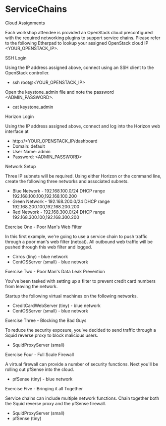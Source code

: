 # ServiceChains


Cloud Assignments

Each workshop attendee is provided an OpenStack cloud preconfigured with the required networking plugins to support service chains.
Please refer to the following Etherpad to lookup your assigned OpenStack cloud IP <YOUR_OPENSTACK_IP>.

SSH Login

Using the IP address assigned above, connect using an SSH client to the OpenStack controller.

* ssh root@<YOUR_OPENSTACK_IP>

Open the keystone_admin file and note the password <ADMIN_PASSWORD>.

* cat keystone_admin

Horizon Login

Using the IP address assigned above, connect and log into the Horizon web interface at
* http://<YOUR_OPENSTACK_IP/dashboard
* Domain: default
* User Name: admin
* Password: <ADMIN_PASSWORD>

Network Setup

Three IP subnets will be required. Using either Horizon or the command line, create the following three networks and associated subnets.

* Blue Network -  192.168.100.0/24   DHCP range 192.168.100.100,192.168.100.200
* Green Network - 192.168.200.0/24   DHCP range 192.168.200.100,192.168.200.200
* Red Network   - 192.168.300.0/24   DHCP range 192.168.300.100,192.168.300.200


Exercise One - Poor Man's Web Filter

In this first example, we're going to use a service chain to push traffic through a poor man's web filter (netcat).
All outbound web traffic will be pushed through this web filter and logged.

* Cirros (tiny) - blue network
* CentOSServer (small) - blue network

Exercise Two - Poor Man's Data Leak Prevention

You've been tasked with setting up a filter to prevent credit card numbers from leaving the network. 

Startup the following virtual machines on the following networks.

* CreditCardWebServer (tiny) - blue network
* CentOSServer (small) - blue network

Exercise Three - Blocking the Bad Guys

To reduce the security exposure, you've decided to send traffic through a Squid reverse proxy to block malicious users.

* SquidProxyServer (small)

Exercise Four - Full Scale Firewall

A virtual firewall can provide a number of security functions. Next you'll be rolling out pfSense into the cloud.

* pfSense (tiny) - blue network

Exercise Five - Bringing it all Together

Service chains can include multiple network functions. Chain together both the Squid reverse proxy and the pfSense firewall.

* SquidProxyServer (small)
* pfSense (tiny)
